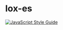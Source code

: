 # lox-es
[![JavaScript Style Guide](https://img.shields.io/badge/code_style-standard-brightgreen.svg)](https://standardjs.com)
